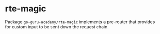 # rte-magic
Package `go-guru-academy/rte-magic` implements a pre-router that provides for custom input to be sent down the request chain.
